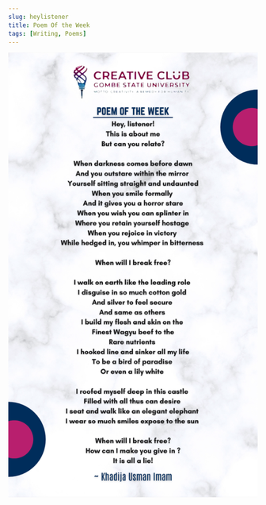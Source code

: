 ```yaml
---
slug: heylistener
title: Poem Of the Week
tags: [Writing, Poems]
---
```


![](../static/img/kdijah.png)